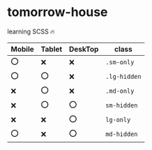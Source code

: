 # tomorrow-house
learning SCSS 🔥

| Mobile | Tablet | DeskTop | class |
| ------ | ------ | ------- | ----- |
| ⭕ | ❌ | ❌ | `.sm-only` |
| ⭕ | ⭕ | ❌ | `.lg-hidden` |
| ❌ | ⭕ | ❌ | `.md-only` |
| ❌ | ⭕ | ⭕ | `sm-hidden` |
| ❌ | ❌ | ⭕ | `lg-only` |
| ⭕ | ❌ | ⭕ | `md-hidden` |
